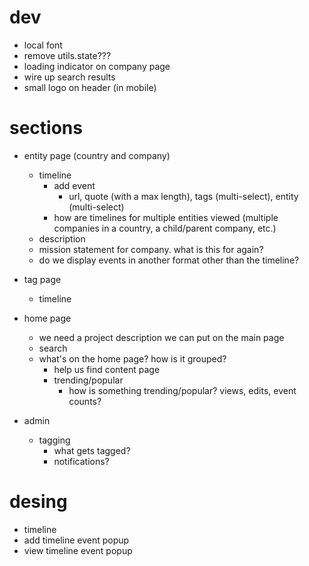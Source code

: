 # dev

- local font
- remove utils.state???
- loading indicator on company page
- wire up search results
- small logo on header (in mobile)


# sections
- entity page (country and company)
    - timeline
        - add event
            - url, quote (with a max length), tags (multi-select),
              entity (multi-select)
        - how are timelines for multiple entities viewed (multiple companies
          in a country, a child/parent company, etc.)
    - description
    - mission statement for company. what is this for again?
    - do we display events in another format other than the timeline?

- tag page
    - timeline

- home page
    - we need a project description we can put on the main page
    - search
    - what's on the home page? how is it grouped?
        - help us find content page
        - trending/popular
            - how is something trending/popular? views, edits, event counts?

- admin
    - tagging
        - what gets tagged?
        - notifications?


# desing
- timeline
- add timeline event popup
- view timeline event popup
